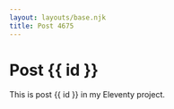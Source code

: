 ```yaml
---
layout: layouts/base.njk
title: Post 4675
---
```


# Post {{ id }}

This is post {{ id }} in my Eleventy project.
